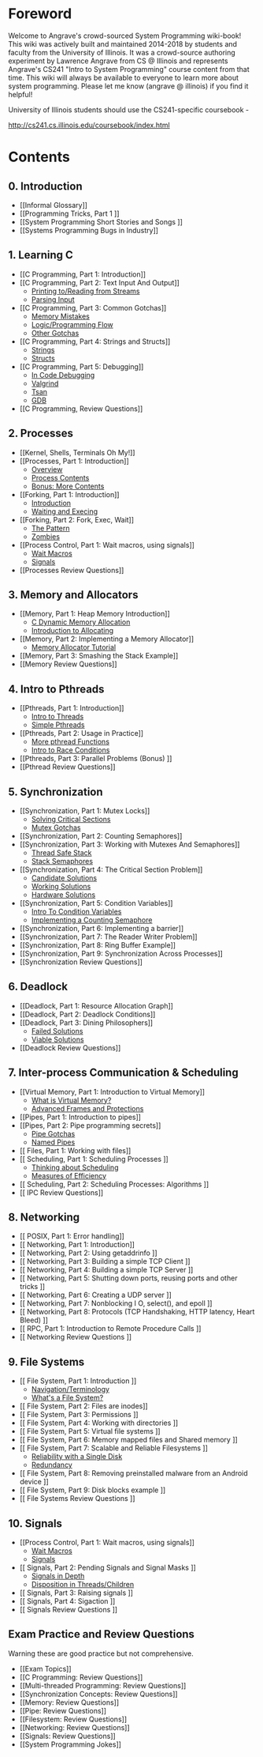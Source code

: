 # Foreword 

Welcome to Angrave's crowd-sourced System Programming wiki-book!
This wiki was actively built and maintained 2014-2018 by students and faculty from the University of Illinois. It was a crowd-source authoring experiment by Lawrence Angrave from CS @ Illinois and represents Angrave's CS241 "Intro to System Programming" course content from that time. This wiki will always be available to everyone to learn more about system programming. Please let me know (angrave @ illinois) if you find it helpful!

 University of Illinois students should use the CS241-specific coursebook -

http://cs241.cs.illinois.edu/coursebook/index.html

# Contents

## 0. Introduction
* [[Informal Glossary]]
* [[Programming Tricks, Part 1 ]]
* [[System Programming Short Stories and Songs ]]
* [[Systems Programming Bugs in Industry]]

## 1. Learning C
* [[C Programming, Part 1: Introduction]]
* [[C Programming, Part 2: Text Input And Output]]
   * [Printing to/Reading from Streams](https://github.com/bigalex95/modern-cpp-tutorial/CProgramming/SystemProgramming/wiki/C-Programming%2C-Part-2%3A-Text-Input-And-Output#printing-to-streams)
   * [Parsing Input](https://github.com/bigalex95/modern-cpp-tutorial/CProgramming/SystemProgramming/wiki/C-Programming%2C-Part-2%3A-Text-Input-And-Output#parsing-input)
* [[C Programming, Part 3: Common Gotchas]]
   * [Memory Mistakes](https://github.com/bigalex95/modern-cpp-tutorial/CProgramming/SystemProgramming/wiki/C-Programming%2C-Part-3%3A-Common-Gotchas#memory-mistakes)
   * [Logic/Programming Flow](https://github.com/bigalex95/modern-cpp-tutorial/CProgramming/SystemProgramming/wiki/C-Programming%2C-Part-3%3A-Common-Gotchas#logic-and-program-flow-mistakes)
   * [Other Gotchas](https://github.com/bigalex95/modern-cpp-tutorial/CProgramming/SystemProgramming/wiki/C-Programming%2C-Part-3%3A-Common-Gotchas#other-gotchas)
* [[C Programming, Part 4: Strings and Structs]]
   * [Strings](https://github.com/bigalex95/modern-cpp-tutorial/CProgramming/SystemProgramming/wiki/C-Programming%2C-Part-4%3A-Strings-and-Structs#strings-structs-and-gotchas)
   * [Structs](https://github.com/bigalex95/modern-cpp-tutorial/CProgramming/SystemProgramming/wiki/C-Programming%2C-Part-4%3A-Strings-and-Structs#so-whats-a-struct)
* [[C Programming, Part 5: Debugging]]
   * [In Code Debugging](https://github.com/bigalex95/modern-cpp-tutorial/CProgramming/SystemProgramming/wiki/C-Programming%2C-Part-5%3A-Debugging#in-code-debugging)
   * [Valgrind](https://github.com/bigalex95/modern-cpp-tutorial/CProgramming/SystemProgramming/wiki/C-Programming%2C-Part-5%3A-Debugging#valgrind)
   * [Tsan](https://github.com/bigalex95/modern-cpp-tutorial/CProgramming/SystemProgramming/wiki/C-Programming%2C-Part-5%3A-Debugging#tsan)
   * [GDB](https://github.com/bigalex95/modern-cpp-tutorial/CProgramming/SystemProgramming/wiki/C-Programming%2C-Part-5%3A-Debugging#gdb)
* [[C Programming, Review Questions]]

## 2. Processes
* [[Kernel, Shells, Terminals Oh My!]]
* [[Processes, Part 1: Introduction]]
   * [Overview](https://github.com/bigalex95/modern-cpp-tutorial/CProgramming/SystemProgramming/wiki/Processes,-Part-1:-Introduction#overview)
   * [Process Contents](https://github.com/bigalex95/modern-cpp-tutorial/CProgramming/SystemProgramming/wiki/Processes,-Part-1:-Introduction#process-contents)
   * [Bonus: More Contents](https://github.com/bigalex95/modern-cpp-tutorial/CProgramming/SystemProgramming/wiki/Processes,-Part-1:-Introduction#process-functionslimitations-bonus)
* [[Forking, Part 1: Introduction]]
   * [Introduction](https://github.com/bigalex95/modern-cpp-tutorial/CProgramming/SystemProgramming/wiki/Forking%2C-Part-1%3A-Introduction#intro-to-fork)
   * [Waiting and Execing](https://github.com/bigalex95/modern-cpp-tutorial/CProgramming/SystemProgramming/wiki/Forking%2C-Part-1%3A-Introduction#waiting-and-execing)
* [[Forking, Part 2: Fork, Exec, Wait]]
   * [The Pattern](https://github.com/bigalex95/modern-cpp-tutorial/CProgramming/SystemProgramming/wiki/Forking,-Part-2:-Fork,-Exec,-Wait#the-pattern)
   * [Zombies](https://github.com/bigalex95/modern-cpp-tutorial/CProgramming/SystemProgramming/wiki/Forking,-Part-2:-Fork,-Exec,-Wait#zombies)
* [[Process Control, Part 1: Wait macros, using signals]]
   * [Wait Macros](https://github.com/bigalex95/modern-cpp-tutorial/CProgramming/SystemProgramming/wiki/Process-Control%2C-Part-1%3A-Wait-macros%2C-using-signals#wait-macros)
   * [Signals](https://github.com/bigalex95/modern-cpp-tutorial/CProgramming/SystemProgramming/wiki/Process-Control%2C-Part-1%3A-Wait-macros%2C-using-signals#signals)
* [[Processes Review Questions]]

## 3. Memory and Allocators
* [[Memory, Part 1: Heap Memory Introduction]]
   * [C Dynamic Memory Allocation](https://github.com/bigalex95/modern-cpp-tutorial/CProgramming/SystemProgramming/wiki/Memory,-Part-1:-Heap-Memory-Introduction#c-dynamic-memory-allocation)
   * [Introduction to Allocating](https://github.com/bigalex95/modern-cpp-tutorial/CProgramming/SystemProgramming/wiki/Memory,-Part-1:-Heap-Memory-Introduction#intro-to-allocating)
* [[Memory, Part 2: Implementing a Memory Allocator]]
   * [Memory Allocator Tutorial](https://github.com/bigalex95/modern-cpp-tutorial/CProgramming/SystemProgramming/wiki/Memory%2C-Part-2%3A-Implementing-a-Memory-Allocator#memory-allocator-tutorial)
* [[Memory, Part 3: Smashing the Stack Example]]
* [[Memory Review Questions]]

## 4. Intro to Pthreads
* [[Pthreads, Part 1: Introduction]]
   * [Intro to Threads](https://github.com/bigalex95/modern-cpp-tutorial/CProgramming/SystemProgramming/wiki/Pthreads,-Part-1:-Introduction#intro-to-threads)
   * [Simple Pthreads](https://github.com/bigalex95/modern-cpp-tutorial/CProgramming/SystemProgramming/wiki/Pthreads,-Part-1:-Introduction#simple-usage)
* [[Pthreads, Part 2: Usage in Practice]]
   * [More pthread Functions](https://github.com/bigalex95/modern-cpp-tutorial/CProgramming/SystemProgramming/wiki/Pthreads,-Part-2:-Usage-in-Practice#more-pthread-functions)
   * [Intro to Race Conditions](https://github.com/bigalex95/modern-cpp-tutorial/CProgramming/SystemProgramming/wiki/Pthreads,-Part-2:-Usage-in-Practice#intro-to-race-conditions)
* [[Pthreads, Part 3: Parallel Problems (Bonus) ]]
* [[Pthread Review Questions]]

## 5. Synchronization
* [[Synchronization, Part 1: Mutex Locks]]
    * [Solving Critical Sections](https://github.com/bigalex95/modern-cpp-tutorial/CProgramming/SystemProgramming/wiki/Synchronization,-Part-1:-Mutex-Locks#solving-critical-sections)
    * [Mutex Gotchas](https://github.com/bigalex95/modern-cpp-tutorial/CProgramming/SystemProgramming/wiki/Synchronization,-Part-1:-Mutex-Locks#mutex-gotchas)
* [[Synchronization, Part 2: Counting Semaphores]]
* [[Synchronization, Part 3: Working with Mutexes And Semaphores]]
    * [Thread Safe Stack](https://github.com/bigalex95/modern-cpp-tutorial/CProgramming/SystemProgramming/wiki/Synchronization%2C-Part-3%3A-Working-with-Mutexes-And-Semaphores#thread-safe-stack)
    * [Stack Semaphores](https://github.com/bigalex95/modern-cpp-tutorial/CProgramming/SystemProgramming/wiki/Synchronization%2C-Part-3%3A-Working-with-Mutexes-And-Semaphores#stack-semaphores)
* [[Synchronization, Part 4: The Critical Section Problem]]
    * [Candidate Solutions](https://github.com/bigalex95/modern-cpp-tutorial/CProgramming/SystemProgramming/wiki/Synchronization%2C-Part-4%3A-The-Critical-Section-Problem#candidate-solutions)
    * [Working Solutions](https://github.com/bigalex95/modern-cpp-tutorial/CProgramming/SystemProgramming/wiki/Synchronization%2C-Part-4%3A-The-Critical-Section-Problem#working-solutions)
    * [Hardware Solutions](https://github.com/bigalex95/modern-cpp-tutorial/CProgramming/SystemProgramming/wiki/Synchronization%2C-Part-4%3A-The-Critical-Section-Problem#hardware-solutions)
* [[Synchronization, Part 5: Condition Variables]]
    * [Intro To Condition Variables](https://github.com/bigalex95/modern-cpp-tutorial/CProgramming/SystemProgramming/wiki/Synchronization%2C-Part-5%3A-Condition-Variables#intro-to-condition-variables)
    * [Implementing a Counting Semaphore](https://github.com/bigalex95/modern-cpp-tutorial/CProgramming/SystemProgramming/wiki/Synchronization%2C-Part-5%3A-Condition-Variables#implementing-counting-semphore)
* [[Synchronization, Part 6: Implementing a barrier]]
* [[Synchronization, Part 7: The Reader Writer Problem]]
* [[Synchronization, Part 8: Ring Buffer Example]]
* [[Synchronization, Part 9: Synchronization Across Processes]]
* [[Synchronization Review Questions]]

## 6. Deadlock
* [[Deadlock, Part 1: Resource Allocation Graph]]
* [[Deadlock, Part 2: Deadlock Conditions]]
* [[Deadlock, Part 3: Dining Philosophers]]
    * [Failed Solutions](https://github.com/bigalex95/modern-cpp-tutorial/CProgramming/SystemProgramming/wiki/Deadlock,-Part-3:-Dining-Philosophers#failed-solutions)
    * [Viable Solutions](https://github.com/bigalex95/modern-cpp-tutorial/CProgramming/SystemProgramming/wiki/Deadlock,-Part-3:-Dining-Philosophers#viable-solutions)
* [[Deadlock Review Questions]]

## 7. Inter-process Communication & Scheduling
* [[Virtual Memory, Part 1: Introduction to Virtual Memory]]
    * [What is Virtual Memory?](https://github.com/bigalex95/modern-cpp-tutorial/CProgramming/SystemProgramming/wiki/Virtual-Memory%2C-Part-1%3A-Introduction-to-Virtual-Memory#what-is-virtual-memory)
    * [Advanced Frames and Protections](https://github.com/bigalex95/modern-cpp-tutorial/CProgramming/SystemProgramming/wiki/Virtual-Memory%2C-Part-1%3A-Introduction-to-Virtual-Memory#advanced-frames-and-page-protections)
* [[Pipes, Part 1: Introduction to pipes]]
* [[Pipes, Part 2: Pipe programming secrets]]
    * [Pipe Gotchas](https://github.com/bigalex95/modern-cpp-tutorial/CProgramming/SystemProgramming/wiki/Pipes%2C-Part-2%3A-Pipe-programming-secrets#pipe-gotchas)
    * [Named Pipes](https://github.com/bigalex95/modern-cpp-tutorial/CProgramming/SystemProgramming/wiki/Pipes%2C-Part-2%3A-Pipe-programming-secrets#named-pipes)
* [[ Files, Part 1: Working with files]]
* [[ Scheduling, Part 1: Scheduling Processes ]]
    * [Thinking about Scheduling](https://github.com/bigalex95/modern-cpp-tutorial/CProgramming/SystemProgramming/wiki/Scheduling%2C-Part-1%3A-Scheduling-Processes#thinking-about-scheduling)
    * [Measures of Efficiency](https://github.com/bigalex95/modern-cpp-tutorial/CProgramming/SystemProgramming/wiki/Scheduling%2C-Part-1%3A-Scheduling-Processes#measures-of-efficiency)
* [[ Scheduling, Part 2: Scheduling Processes: Algorithms ]]
* [[ IPC Review Questions]]

## 8. Networking
* [[ POSIX, Part 1: Error handling]]
* [[ Networking, Part 1: Introduction]]
* [[ Networking, Part 2: Using getaddrinfo ]]
* [[ Networking, Part 3: Building a simple TCP Client ]]
* [[ Networking, Part 4: Building a simple TCP Server ]]
* [[ Networking, Part 5: Shutting down ports, reusing ports and other tricks ]]
* [[ Networking, Part 6: Creating a UDP server ]]
* [[ Networking, Part 7: Nonblocking I O, select(), and epoll ]]
* [[ Networking, Part 8: Protocols (TCP Handshaking, HTTP latency, Heart Bleed) ]]
* [[ RPC, Part 1: Introduction to Remote Procedure Calls ]]
* [[ Networking Review Questions ]]

## 9. File Systems
* [[ File System, Part 1: Introduction ]]
    * [Navigation/Terminology](https://github.com/bigalex95/modern-cpp-tutorial/CProgramming/SystemProgramming/wiki/File-System%2C-Part-1%3A-Introduction#navigationterminology)
    * [What's a File System?](https://github.com/bigalex95/modern-cpp-tutorial/CProgramming/SystemProgramming/wiki/File-System%2C-Part-1%3A-Introduction#so-whats-a-file-system)
* [[ File System, Part 2: Files are inodes]]
* [[ File System, Part 3: Permissions ]]
* [[ File System, Part 4: Working with directories ]]
* [[ File System, Part 5: Virtual file systems ]]
* [[ File System, Part 6: Memory mapped files and Shared memory ]]
* [[ File System, Part 7: Scalable and Reliable Filesystems ]]
    * [Reliability with a Single Disk](https://github.com/bigalex95/modern-cpp-tutorial/CProgramming/SystemProgramming/wiki/File-System%2C-Part-7%3A-Scalable-and-Reliable-Filesystems#reliable-single-disk-filesystems)
    * [Redundancy](https://github.com/bigalex95/modern-cpp-tutorial/CProgramming/SystemProgramming/wiki/File-System%2C-Part-7%3A-Scalable-and-Reliable-Filesystems#redundancy)
* [[ File System, Part 8: Removing preinstalled malware from an Android device ]]
* [[ File System, Part 9: Disk blocks example ]]
* [[ File Systems Review Questions ]]

## 10. Signals
* [[Process Control, Part 1: Wait macros, using signals]]
   * [Wait Macros](https://github.com/bigalex95/modern-cpp-tutorial/CProgramming/SystemProgramming/wiki/Process-Control%2C-Part-1%3A-Wait-macros%2C-using-signals#wait-macros)
   * [Signals](https://github.com/bigalex95/modern-cpp-tutorial/CProgramming/SystemProgramming/wiki/Process-Control%2C-Part-1%3A-Wait-macros%2C-using-signals#signals)
* [[ Signals, Part 2: Pending Signals and Signal Masks ]]
   * [Signals in Depth](https://github.com/bigalex95/modern-cpp-tutorial/CProgramming/SystemProgramming/wiki/Signals,-Part-2:-Pending-Signals-and-Signal-Masks#signals-in-depth)
   * [Disposition in Threads/Children](https://github.com/bigalex95/modern-cpp-tutorial/CProgramming/SystemProgramming/wiki/Signals,-Part-2:-Pending-Signals-and-Signal-Masks#disposition-in-threadschildren)
* [[ Signals, Part 3: Raising signals ]]
* [[ Signals, Part 4: Sigaction ]]
* [[ Signals Review Questions ]]

## Exam Practice and Review Questions
Warning these are good practice but not comprehensive.

* [[Exam Topics]]
* [[C Programming: Review Questions]]
* [[Multi-threaded Programming: Review Questions]]
* [[Synchronization Concepts: Review Questions]]
* [[Memory: Review Questions]]
* [[Pipe: Review Questions]]
* [[Filesystem: Review Questions]]
* [[Networking: Review Questions]]
* [[Signals: Review Questions]]
* [[System Programming Jokes]]
